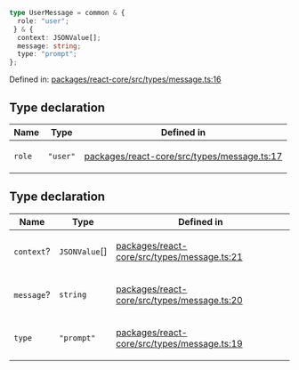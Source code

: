 ```ts
type UserMessage = common & {
  role: "user";
 } & {
  context: JSONValue[];
  message: string;
  type: "prompt";
};
```

Defined in: [packages/react-core/src/types/message.ts:16](https://github.com/thesysdev/crayon/blob/1acfae208f58ec7415d64dc97edfea87130a9e7e/js/packages/react-core/src/types/message.ts#L16)

## Type declaration

<table>
<thead>
<tr>
<th>Name</th>
<th>Type</th>
<th>Defined in</th>
</tr>
</thead>
<tbody>
<tr>
<td>

`role`

</td>
<td>

`"user"`

</td>
<td>

[packages/react-core/src/types/message.ts:17](https://github.com/thesysdev/crayon/blob/1acfae208f58ec7415d64dc97edfea87130a9e7e/js/packages/react-core/src/types/message.ts#L17)

</td>
</tr>
</tbody>
</table>

## Type declaration

<table>
<thead>
<tr>
<th>Name</th>
<th>Type</th>
<th>Defined in</th>
</tr>
</thead>
<tbody>
<tr>
<td>

`context`?

</td>
<td>

`JSONValue`[]

</td>
<td>

[packages/react-core/src/types/message.ts:21](https://github.com/thesysdev/crayon/blob/1acfae208f58ec7415d64dc97edfea87130a9e7e/js/packages/react-core/src/types/message.ts#L21)

</td>
</tr>
<tr>
<td>

`message`?

</td>
<td>

`string`

</td>
<td>

[packages/react-core/src/types/message.ts:20](https://github.com/thesysdev/crayon/blob/1acfae208f58ec7415d64dc97edfea87130a9e7e/js/packages/react-core/src/types/message.ts#L20)

</td>
</tr>
<tr>
<td>

`type`

</td>
<td>

`"prompt"`

</td>
<td>

[packages/react-core/src/types/message.ts:19](https://github.com/thesysdev/crayon/blob/1acfae208f58ec7415d64dc97edfea87130a9e7e/js/packages/react-core/src/types/message.ts#L19)

</td>
</tr>
</tbody>
</table>
